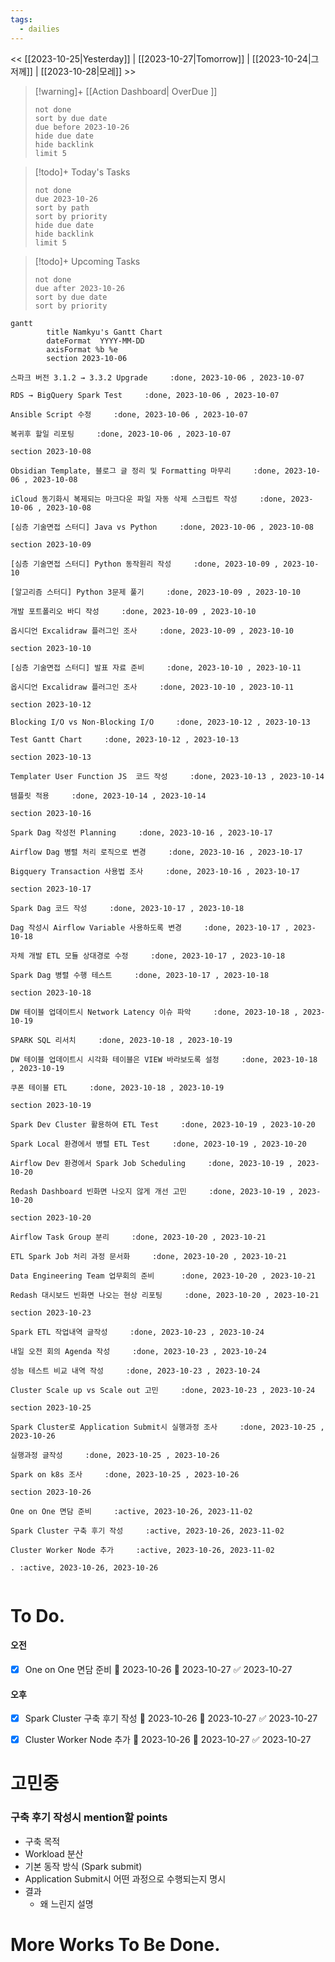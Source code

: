 ```yaml
---
tags:
  - dailies
---
```

<< [[2023-10-25|Yesterday]] | [[2023-10-27|Tomorrow]] | [[2023-10-24|그저께]] | [[2023-10-28|모레]] >>

> [!warning]+ [[Action Dashboard| OverDue ]]
> ```tasks
> not done
> sort by due date
> due before 2023-10-26
> hide due date
> hide backlink
> limit 5
> ```

> [!todo]+ Today's Tasks
> ```tasks
> not done
> due 2023-10-26
> sort by path
> sort by priority
> hide due date
> hide backlink
> limit 5
> ```

> [!todo]+ Upcoming Tasks
> ```tasks  
> not done  
> due after 2023-10-26
> sort by due date
> sort by priority  

```mermaid
gantt
        title Namkyu's Gantt Chart
        dateFormat  YYYY-MM-DD
        axisFormat %b %e
        section 2023-10-06

스파크 버전 3.1.2 → 3.3.2 Upgrade     :done, 2023-10-06 , 2023-10-07

RDS → BigQuery Spark Test     :done, 2023-10-06 , 2023-10-07

Ansible Script 수정     :done, 2023-10-06 , 2023-10-07

복귀후 할일 리포팅     :done, 2023-10-06 , 2023-10-07

section 2023-10-08

Obsidian Template, 블로그 글 정리 및 Formatting 마무리     :done, 2023-10-06 , 2023-10-08

iCloud 동기화시 복제되는 마크다운 파일 자동 삭제 스크립트 작성     :done, 2023-10-06 , 2023-10-08

[심층 기술면접 스터디] Java vs Python     :done, 2023-10-06 , 2023-10-08

section 2023-10-09

[심층 기술면접 스터디] Python 동작원리 작성     :done, 2023-10-09 , 2023-10-10

[알고리즘 스터디] Python 3문제 풀기     :done, 2023-10-09 , 2023-10-10

개발 포트폴리오 바디 작성     :done, 2023-10-09 , 2023-10-10

옵시디언 Excalidraw 플러그인 조사     :done, 2023-10-09 , 2023-10-10

section 2023-10-10

[심층 기술면접 스터디] 발표 자료 준비     :done, 2023-10-10 , 2023-10-11

옵시디언 Excalidraw 플러그인 조사     :done, 2023-10-10 , 2023-10-11

section 2023-10-12

Blocking I/O vs Non-Blocking I/O     :done, 2023-10-12 , 2023-10-13

Test Gantt Chart     :done, 2023-10-12 , 2023-10-13

section 2023-10-13

Templater User Function JS  코드 작성     :done, 2023-10-13 , 2023-10-14

템플릿 적용     :done, 2023-10-14 , 2023-10-14

section 2023-10-16

Spark Dag 작성전 Planning     :done, 2023-10-16 , 2023-10-17

Airflow Dag 병렬 처리 로직으로 변경     :done, 2023-10-16 , 2023-10-17

Bigquery Transaction 사용법 조사     :done, 2023-10-16 , 2023-10-17

section 2023-10-17

Spark Dag 코드 작성     :done, 2023-10-17 , 2023-10-18

Dag 작성시 Airflow Variable 사용하도록 변경     :done, 2023-10-17 , 2023-10-18

자체 개발 ETL 모듈 상대경로 수정     :done, 2023-10-17 , 2023-10-18

Spark Dag 병렬 수행 테스트     :done, 2023-10-17 , 2023-10-18

section 2023-10-18

DW 테이블 업데이트시 Network Latency 이슈 파악     :done, 2023-10-18 , 2023-10-19

SPARK SQL 리서치     :done, 2023-10-18 , 2023-10-19

DW 테이블 업데이트시 시각화 테이블은 VIEW 바라보도록 설정     :done, 2023-10-18 , 2023-10-19

쿠폰 테이블 ETL     :done, 2023-10-18 , 2023-10-19

section 2023-10-19

Spark Dev Cluster 활용하여 ETL Test     :done, 2023-10-19 , 2023-10-20

Spark Local 환경에서 병렬 ETL Test     :done, 2023-10-19 , 2023-10-20

Airflow Dev 환경에서 Spark Job Scheduling     :done, 2023-10-19 , 2023-10-20

Redash Dashboard 빈화면 나오지 않게 개선 고민     :done, 2023-10-19 , 2023-10-20

section 2023-10-20

Airflow Task Group 분리     :done, 2023-10-20 , 2023-10-21

ETL Spark Job 처리 과정 문서화     :done, 2023-10-20 , 2023-10-21

Data Engineering Team 업무회의 준비      :done, 2023-10-20 , 2023-10-21

Redash 대시보드 빈화면 나오는 현상 리포팅     :done, 2023-10-20 , 2023-10-21

section 2023-10-23

Spark ETL 작업내역 글작성     :done, 2023-10-23 , 2023-10-24

내일 오전 회의 Agenda 작성     :done, 2023-10-23 , 2023-10-24

성능 테스트 비교 내역 작성     :done, 2023-10-23 , 2023-10-24

Cluster Scale up vs Scale out 고민     :done, 2023-10-23 , 2023-10-24

section 2023-10-25

Spark Cluster로 Application Submit시 실행과정 조사     :done, 2023-10-25 , 2023-10-26

실행과정 글작성     :done, 2023-10-25 , 2023-10-26

Spark on k8s 조사     :done, 2023-10-25 , 2023-10-26

section 2023-10-26

One on One 면담 준비     :active, 2023-10-26, 2023-11-02

Spark Cluster 구축 후기 작성     :active, 2023-10-26, 2023-11-02

Cluster Worker Node 추가     :active, 2023-10-26, 2023-11-02

. :active, 2023-10-26, 2023-10-26


```


# To Do.

#### 오전
- [x] One on One 면담 준비 🛫 2023-10-26 📅 2023-10-27 ✅ 2023-10-27


#### 오후
- [x] Spark Cluster 구축 후기 작성 🛫 2023-10-26 📅 2023-10-27 ✅ 2023-10-27
- [x] Cluster Worker Node 추가 🛫 2023-10-26 📅 2023-10-27 ✅ 2023-10-27


# 고민중

### 구축 후기 작성시 mention할 points

- 구축 목적
- Workload 분산
- 기본 동작 방식 (Spark submit)
- Application Submit시 어떤 과정으로 수행되는지 명시
- 결과
	- 왜 느린지 설명




# More Works To Be Done.

